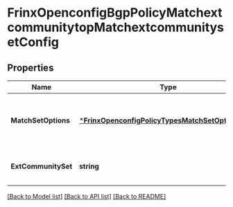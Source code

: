 # FrinxOpenconfigBgpPolicyMatchextcommunitytopMatchextcommunitysetConfig

## Properties
Name | Type | Description | Notes
------------ | ------------- | ------------- | -------------
**MatchSetOptions** | [***FrinxOpenconfigPolicyTypesMatchSetOptionsType**](frinx.openconfig.policy.types.MatchSetOptionsType.md) | Optional[Optional parameter that governs the behaviour of the match operation] REF:Optional.empty | [optional] [default to null]
**ExtCommunitySet** | **string** | Optional[References a defined extended community set] REF:Optional.empty | [optional] [default to null]

[[Back to Model list]](../README.md#documentation-for-models) [[Back to API list]](../README.md#documentation-for-api-endpoints) [[Back to README]](../README.md)


